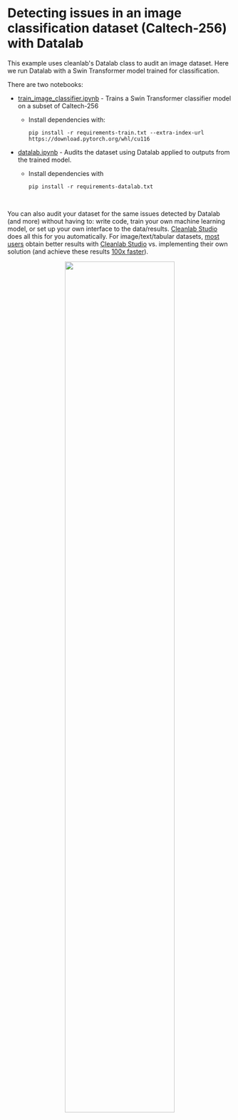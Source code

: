 # Detecting issues in an image classification dataset (Caltech-256) with Datalab

This example uses cleanlab's Datalab class to audit an image dataset. Here we run Datalab with a Swin Transformer model trained for classification.

There are two notebooks:
- [train_image_classifier.ipynb](train_image_classifier.ipynb) - Trains a Swin Transformer classifier model on a subset of Caltech-256


  - Install dependencies with:

    ```
    pip install -r requirements-train.txt --extra-index-url https://download.pytorch.org/whl/cu116
    ```

- [datalab.ipynb](datalab.ipynb) - Audits the dataset using Datalab applied to outputs from the trained model.
  - Install dependencies with
    ```
    pip install -r requirements-datalab.txt
    ```

<br>

You can also audit your dataset for the same issues detected by Datalab (and more) without having to: write code, train your own machine learning model, or set up your own interface to the data/results. [Cleanlab Studio](https://cleanlab.ai/studio/?utm_source=github&utm_medium=readme&utm_campaign=clostostudio) does all this for you automatically. For image/text/tabular datasets, [most users](https://cleanlab.ai/love/) obtain better results with [Cleanlab Studio](https://cleanlab.ai/studio/?utm_source=github&utm_medium=readme&utm_campaign=clostostudio) vs. implementing their own solution (and achieve these results [100x faster](https://cleanlab.ai/blog/data-centric-ai/)).

<p align="center">
  <img src="https://raw.githubusercontent.com/cleanlab/assets/master/cleanlab/imagenet-cleanlab-studio.png" width=70% height=70%>
</p>
